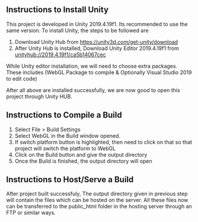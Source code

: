 ﻿Instructions to Install Unity
-----------------------------
This project is developed in Unity 2019.4.19f1. Its recommended to use the same version. To install Unity, the steps to be followed are
1) Download Unity Hub from https://unity3d.com/get-unity/download
2) After Unity Hub is installed, Download Unity Editor 2019.4.19f1 from [unityhub://2019.4.19f1/ca5b14067cec](unityhub://2019.4.19f1/ca5b14067cec)

While Unity editor installation, we will need to choose extra packages. These includes (WebGL Package to compile & Optionally Visual Studio 2019 to edit code)

After all above are installed successfully, we are now good to open this project through Unity HUB.


Instructions to Compile a Build
-------------------------------
1) Select File > Build Settings
2) Select WebGL in the Build window opened.
3) If switch platform button is highlighted, then need to click on that so that project will switch the platform to WebGL
4) Click on the Build button and give the output directory
5) Once the Build is finished, the output directory will open

Instructions to Host/Serve a Build
---------------------------------------------
After project built successfuly, The output directory given in previous step will contain the files which can be hosted on the server. All these files now can be transferred to the public_html folder in the hosting server through an FTP or similar ways.
